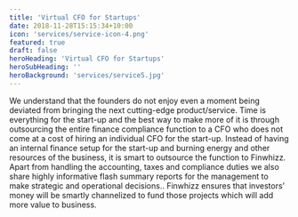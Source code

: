 ```yaml
---
title: 'Virtual CFO for Startups'
date: 2018-11-28T15:15:34+10:00
icon: 'services/service-icon-4.png'
featured: true
draft: false
heroHeading: 'Virtual CFO for Startups'
heroSubHeading: ''
heroBackground: 'services/service5.jpg'
---
```

We understand that the founders do not enjoy even a moment being deviated from bringing the next cutting-edge product/service. Time is everything for the start-up and the best way to make more of it is through outsourcing the entire finance compliance function to a CFO who does not come at a cost of hiring an individual CFO for the start-up. Instead of having an internal finance setup for the start-up and burning energy and other resources of the business, it is smart to outsource the function to Finwhizz. Apart from handling the accounting, taxes and compliance duties we also share highly informative flash summary reports for the management to make strategic and operational decisions..
Finwhizz ensures that investors’ money will be smartly channelized to fund those projects which will add more value to business.
